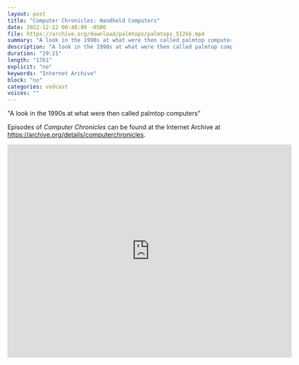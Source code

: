 ```yaml
---
layout: post
title: "Computer Chronicles: Handheld Computers"
date: 2022-12-22 00:48:00 -0500
file: https://archive.org/download/palmtops/palmtops_512kb.mp4
summary: "A look in the 1990s at what were then called palmtop computers"
description: "A look in the 1990s at what were then called palmtop computers"
duration: "29:21"
length: "1761"
explicit: "no" 
keywords: "Internet Archive"
block: "no" 
categories: vodcast
voices: ""
---
```


"A look in the 1990s at what were then called palmtop computers"

Episodes of *Computer Chronicles* can be found at the Internet Archive at <https://archive.org/details/computerchronicles>.

<iframe src="https://archive.org/embed/palmtops" width="640" height="480" frameborder="0" webkitallowfullscreen="true" mozallowfullscreen="true" allowfullscreen></iframe>
